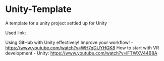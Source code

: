 # Unity-Template
A template for a unity project settled up for Unity

Used link:

Using GitHub with Unity effectively! Improve your workflow! - https://www.youtube.com/watch?v=WH7qDUYHGK8
How to start with VR development - Unity: https://www.youtube.com/watch?v=lFTWXV44B8A
